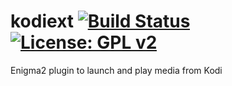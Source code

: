 kodiext [![Build Status](https://travis-ci.com/OpenVisionE2/kodiext.svg?branch=master)](https://travis-ci.com/OpenVisionE2/kodiext) [![License: GPL v2](https://img.shields.io/badge/License-GPL%20v2-blue.svg)](https://www.gnu.org/licenses/old-licenses/gpl-2.0.en.html)
=======
Enigma2 plugin to launch and play media from Kodi

